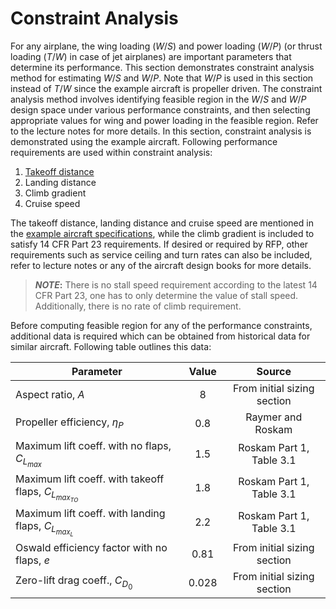 # Constraint Analysis

For any airplane, the wing loading ($W/S$) and power loading ($W/P$) (or thrust loading ($T/W$) in case of jet airplanes) are important parameters that determine its performance. This section demonstrates constraint analysis method for estimating $W/S$ and $W/P$. Note that $W/P$ is used in this section instead of $T/W$ since the example aircraft is propeller driven. The constraint analysis method involves identifying feasible region in the $W/S$ and $W/P$ design space under various performance constraints, and then selecting appropriate values for wing and power loading in the feasible region. Refer to the lecture notes for more details. In this section, constraint analysis is demonstrated using the example aircraft. Following performance requirements are used within constraint analysis:

1. [Takeoff distance](takeoff.ipynb)
2. Landing distance
3. Climb gradient
4. Cruise speed

The takeoff distance, landing distance and cruise speed are mentioned in the [example aircraft specifications](../example_aircraft.md), while the climb gradient is included to satisfy 14 CFR Part 23 requirements. If desired or required by RFP, other requirements such as service ceiling and turn rates can also be included, refer to lecture notes or any of the aircraft design books for more details. 

> **_NOTE_:** There is no stall speed requirement according to the latest 14 CFR Part 23, one has to only determine the value of stall speed. Additionally, there is no rate of climb requirement.

Before computing feasible region for any of the performance constraints, additional data is required which can be obtained from historical data for similar aircraft. Following table outlines this data:

Parameter | Value | Source
--------- | :---: | :---:
Aspect ratio, $A$ | 8 | From initial sizing section
Propeller efficiency, $\eta_P$ | 0.8 | Raymer and Roskam
Maximum lift coeff. with no flaps, $C_{L_{max}}$ | 1.5 | Roskam Part 1, Table 3.1
Maximum lift coeff. with takeoff flaps, $C_{L_{max_{TO}}}$ | 1.8 | Roskam Part 1, Table 3.1
Maximum lift coeff. with landing flaps, $C_{L_{max_{L}}}$ | 2.2 | Roskam Part 1, Table 3.1
Oswald efficiency factor with no flaps, $e$ | 0.81 | From initial sizing section
Zero-lift drag coeff., $C_{D_0}$ | 0.028 | From initial sizing section
